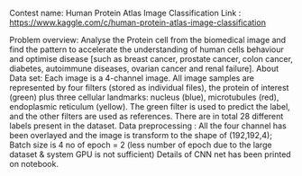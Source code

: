 Contest name: Human Protein Atlas Image Classification
Link : https://www.kaggle.com/c/human-protein-atlas-image-classification

Problem overview: Analyse the Protein cell from the biomedical image and find the pattern to accelerate the understanding of human cells behaviour and optimise disease [such as breast cancer, prostate cancer, colon cancer, diabetes, autoimmune diseases, ovarian cancer and renal failure].
About Data set: Each image is a 4-channel image. All image samples are represented by four filters (stored as individual files), the protein of interest (green) plus three cellular landmarks: nucleus (blue), microtubules (red), endoplasmic reticulum (yellow). The green filter is used to predict the label, and the other filters are used as references. There are in total 28 different labels present in the dataset. 
Data preprocessing : All the four channel has been overlayed and the image is transform to the shape of (192,192,4);
Batch size is 4
no of epoch = 2 (less number of epoch due to the large dataset & system GPU is not sufficient)
Details of CNN net has been printed on notebook. 
